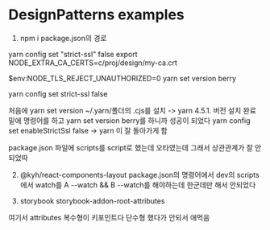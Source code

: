 # DesignPatterns examples

1. npm i  package.json의 경로

yarn config set "strict-ssl" false
export NODE_EXTRA_CA_CERTS=c/proj/design/my-ca.crt

$env:NODE_TLS_REJECT_UNAUTHORIZED=0
yarn set version berry

yarn config set strict-ssl false



처음에 yarn set version ~/.yarn/폴더의 .cjs를 설치 -> yarn 4.5.1. 버전 설치 완료
밑에 명령어를 하고 yarn set version berry를 하니까 성공이 되었다
 yarn config set enableStrictSsl false -> yarn 이 잘 돌아가게 함


package.json 파일에 scripts를 script로 했는데 오타였는데 그래서 상관관계가 잘 안되었따
 

 2. @kyh/react-components-layout package.json의 명령어에서
 dev의 scripts에서 watch를 A --watch && B --watch를 해야하는데 한군데만 해서 안되었다

 3. storybook 
 storybook-addon-root-attributes

여기서 attributes 복수형이 키포인트다
단수형 했다가 안되서 애먹음